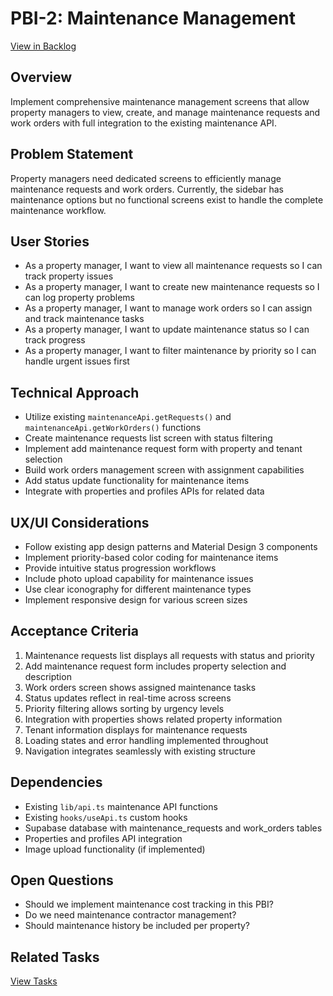 # PBI-2: Maintenance Management

[View in Backlog](mdc:../backlog.md#user-content-2)

## Overview

Implement comprehensive maintenance management screens that allow property managers to view, create, and manage maintenance requests and work orders with full integration to the existing maintenance API.

## Problem Statement

Property managers need dedicated screens to efficiently manage maintenance requests and work orders. Currently, the sidebar has maintenance options but no functional screens exist to handle the complete maintenance workflow.

## User Stories

- As a property manager, I want to view all maintenance requests so I can track property issues
- As a property manager, I want to create new maintenance requests so I can log property problems
- As a property manager, I want to manage work orders so I can assign and track maintenance tasks
- As a property manager, I want to update maintenance status so I can track progress
- As a property manager, I want to filter maintenance by priority so I can handle urgent issues first

## Technical Approach

- Utilize existing `maintenanceApi.getRequests()` and `maintenanceApi.getWorkOrders()` functions
- Create maintenance requests list screen with status filtering
- Implement add maintenance request form with property and tenant selection
- Build work orders management screen with assignment capabilities
- Add status update functionality for maintenance items
- Integrate with properties and profiles APIs for related data

## UX/UI Considerations

- Follow existing app design patterns and Material Design 3 components
- Implement priority-based color coding for maintenance items
- Provide intuitive status progression workflows
- Include photo upload capability for maintenance issues
- Use clear iconography for different maintenance types
- Implement responsive design for various screen sizes

## Acceptance Criteria

1. Maintenance requests list displays all requests with status and priority
2. Add maintenance request form includes property selection and description
3. Work orders screen shows assigned maintenance tasks
4. Status updates reflect in real-time across screens
5. Priority filtering allows sorting by urgency levels
6. Integration with properties shows related property information
7. Tenant information displays for maintenance requests
8. Loading states and error handling implemented throughout
9. Navigation integrates seamlessly with existing structure

## Dependencies

- Existing `lib/api.ts` maintenance API functions
- Existing `hooks/useApi.ts` custom hooks
- Supabase database with maintenance_requests and work_orders tables
- Properties and profiles API integration
- Image upload functionality (if implemented)

## Open Questions

- Should we implement maintenance cost tracking in this PBI?
- Do we need maintenance contractor management?
- Should maintenance history be included per property?

## Related Tasks

[View Tasks](mdc:tasks.md) 
